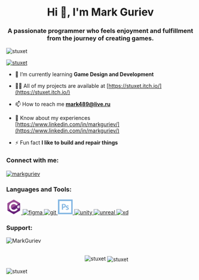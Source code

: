 <h1 align="center">Hi 👋, I'm Mark Guriev</h1>
<h3 align="center">A passionate programmer who feels enjoyment and fulfillment from the journey of creating games.</h3>

<p align="left"> <img src="https://komarev.com/ghpvc/?username=stuxet&label=Profile%20views&color=0e75b6&style=flat" alt="stuxet" /> </p>

<p align="left"> <a href="https://github.com/ryo-ma/github-profile-trophy"><img src="https://github-profile-trophy.vercel.app/?username=stuxet" alt="stuxet" /></a> </p>

- 🌱 I’m currently learning **Game Design and Development**

- 👨‍💻 All of my projects are available at [https://stuxet.itch.io/](https://stuxet.itch.io/)

- 📫 How to reach me **mark489@live.ru**

- 📄 Know about my experiences [https://www.linkedin.com/in/markguriev/](https://www.linkedin.com/in/markguriev/)

- ⚡ Fun fact **I like to build and repair things**

<h3 align="left">Connect with me:</h3>
<p align="left">
<a href="https://linkedin.com/in/markguriev" target="blank"><img align="center" src="https://raw.githubusercontent.com/rahuldkjain/github-profile-readme-generator/master/src/images/icons/Social/linked-in-alt.svg" alt="markguriev" height="30" width="40" /></a>
</p>

<h3 align="left">Languages and Tools:</h3>
<p align="left"> <a href="https://www.w3schools.com/cs/" target="_blank" rel="noreferrer"> <img src="https://raw.githubusercontent.com/devicons/devicon/master/icons/csharp/csharp-original.svg" alt="csharp" width="40" height="40"/> </a> <a href="https://www.figma.com/" target="_blank" rel="noreferrer"> <img src="https://www.vectorlogo.zone/logos/figma/figma-icon.svg" alt="figma" width="40" height="40"/> </a> <a href="https://git-scm.com/" target="_blank" rel="noreferrer"> <img src="https://www.vectorlogo.zone/logos/git-scm/git-scm-icon.svg" alt="git" width="40" height="40"/> </a> <a href="https://www.photoshop.com/en" target="_blank" rel="noreferrer"> <img src="https://raw.githubusercontent.com/devicons/devicon/master/icons/photoshop/photoshop-line.svg" alt="photoshop" width="40" height="40"/> </a> <a href="https://unity.com/" target="_blank" rel="noreferrer"> <img src="https://www.vectorlogo.zone/logos/unity3d/unity3d-icon.svg" alt="unity" width="40" height="40"/> </a> <a href="https://unrealengine.com/" target="_blank" rel="noreferrer"> <img src="https://raw.githubusercontent.com/kenangundogan/fontisto/036b7eca71aab1bef8e6a0518f7329f13ed62f6b/icons/svg/brand/unreal-engine.svg" alt="unreal" width="40" height="40"/> </a> <a href="https://www.adobe.com/products/xd.html" target="_blank" rel="noreferrer"> <img src="https://cdn.worldvectorlogo.com/logos/adobe-xd.svg" alt="xd" width="40" height="40"/> </a> </p>

<h3 align="left">Support:</h3>
<p><a href="https://www.buymeacoffee.com/MarkGuriev"> <img align="left" src="https://cdn.buymeacoffee.com/buttons/v2/default-yellow.png" height="50" width="210" alt="MarkGuriev" /></a></p><br><br>

<p><img align="left" src="https://github-readme-stats.vercel.app/api/top-langs?username=stuxet&show_icons=true&locale=en&layout=compact" alt="stuxet" /></p>

<p>&nbsp;<img align="center" src="https://github-readme-stats.vercel.app/api?username=stuxet&show_icons=true&locale=en" alt="stuxet" /></p>

<p><img align="center" src="https://github-readme-streak-stats.herokuapp.com/?user=stuxet&" alt="stuxet" /></p>
